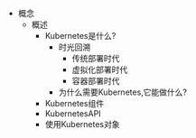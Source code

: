 - 概念
	- 概述
		- Kubernetes是什么?
			- 时光回溯
				- 传统部署时代
				- 虚拟化部署时代
				- 容器部署时代
			- 为什么需要Kubernetes,它能做什么?
		- Kubernetes组件
		- KubernetesAPI
		- 使用Kubernetes对象